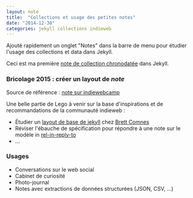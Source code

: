 ```yaml
---
layout: note
title:  "Collections et usage des petites notes"
date: "2014-12-30"
categories: jekyll collections indieweb
---
```

Ajouté rapidement un onglet "Notes" dans la barre de menu pour étudier l'usage des collections et data dans Jekyll.

Ceci est ma première [note de collection chronodatée](/collection/) dans Jekyll.

### Bricolage 2015 : créer un layout de _note_ 

Source de référence : [note sur indiewebcamp](http://indiewebcamp.com/note)

Une belle partie de Lego à venir sur la base d'inspirations et de recommandations de la communauté indieweb :

- Étudier un [layout de base de jekyll](https://github.com/bcomnes/base) chez <a href="http://bret.io" class="h-card">Brett Comnes</a>
- Réviser l'ébauche de spécification pour répondre à une note sur le modèle in  [rel-in-reply-to](http://microformats.org/wiki/rel-in-reply-to-fr)
-  ... 


### Usages 
- Conversations sur le web social
- Cabinet de curiosité
- Photo-journal
- Notes avec extractions de données structurées (JSON, CSV, ...)



